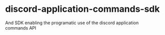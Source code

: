 # discord-application-commands-sdk
And SDK enabling the programatic use of the discord application commands API
